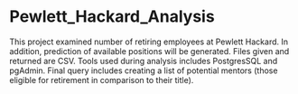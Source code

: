 # Pewlett_Hackard_Analysis

This project examined number of retiring employees at Pewlett Hackard.  In addition, prediction of available positions will be generated. 
Files given and returned are CSV.  Tools used during analysis includes PostgresSQL and pgAdmin.
Final query includes creating a list of potential mentors (those eligible for retirement in comparison to their title).
  
